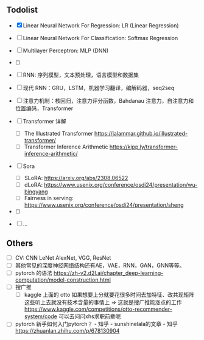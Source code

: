 ## Todolist

- [x]  Linear Neural Network For Regression: LR (Linear Regression)
- [ ]  Linear Neural Network For Classification: Softmax Regression
- [ ]  Multilayer Perceptron: MLP (DNN)
- [ ]  
- [ ]  RNN: 序列模型，文本预处理，语言模型和数据集
- [ ]  现代 RNN：GRU，LSTM，机器学习翻译，编解码器，seq2seq
- [ ] 注意力机制：核回归，注意力评分函数，Bahdanau 注意力，自注意力和位置编码，Transformer
- [ ] Transformer 详解

    - [ ] The Illustrated Transformer https://jalammar.github.io/illustrated-transformer/
    - [ ] Transformer Inference Arithmetic https://kipp.ly/transformer-inference-arithmetic/
- [ ] Sora
    - [ ] SLoRA: https://arxiv.org/abs/2308.06522
    - [ ] dLoRA: https://www.usenix.org/conference/osdi24/presentation/wu-bingyang
    - [ ] Fairness in serving: https://www.usenix.org/conference/osdi24/presentation/sheng
    
- [ ] 
    
- [ ] ...

## Others

- [ ] CV: CNN LeNet AlexNet, VGG, ResNet
- [ ] 其他常见的深度神经网络结构还有AE，VAE，RNN，GAN，GNN等等。
- [ ] pytorch 的语法 https://zh-v2.d2l.ai/chapter_deep-learning-computation/model-construction.html
- [ ] 搜广推
  - [ ] kaggle 上面的 otto 如果想要上分就要花很多时间去加特征、改共现矩阵这些听上去就没有技术含量的事情上 ⇒ 这就是搜广推能涨点的工作 https://www.kaggle.com/competitions/otto-recommender-system/code 可以去问问xhs求职前辈呢
- [ ] pytorch   新手如何入门pytorch？ - 知乎 - sunshinelala的文章 - 知乎
  https://zhuanlan.zhihu.com/p/678130904
